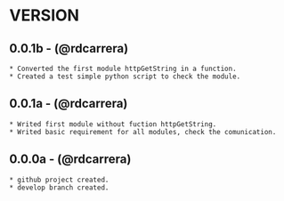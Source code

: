 # VERSION
## 0.0.1b - (@rdcarrera)
```
* Converted the first module httpGetString in a function.
* Created a test simple python script to check the module.
```

## 0.0.1a - (@rdcarrera)
```
* Writed first module without fuction httpGetString.
* Writed basic requirement for all modules, check the comunication.
```

## 0.0.0a - (@rdcarrera)

```
* github project created.
* develop branch created.
```

